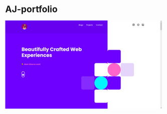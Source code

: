 # AJ-portfolio
<img style="hegight: 500px; width: 500px;" src="https://raw.githubusercontent.com/atharva20-coder/mock-images/main/Screenshot%20(27).png">
